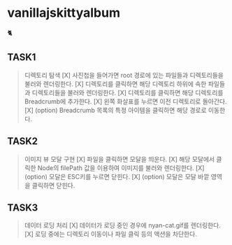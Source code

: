 # vanillajskittyalbum

🐈

## TASK1
> 디렉토리 탐색
[X] 사진첩을 들어가면 root 경로에 있는 파일들과 디렉토리들을 불러와 렌더링한다.
[X] 디렉토리를 클릭하면 해당 디렉토리 하위에 속한 파일들과 디렉토리들을 불러와 렌더링한다.
[X] 디렉토리를 클릭하면 해당 디렉토리를 Breadcrumb에 추가한다.
[X] 왼쪽 화살표를 누르면 이전 디렉토리로 돌아간다.
[X] (option) Breadcrumb 목록의 특정 아이템을 클릭하면 해당 경로로 이동한다.

## TASK2
> 이미지 뷰 모달 구현
[X] 파일을 클릭하면 모달을 띄운다.
[X] 해당 모달에서 클릭한 Node의 filePath 값을 이용하여 이미지를 불러와 렌더링한다.
[X] (option) 모달은 ESC키를 누르면 닫힌다.
[X] (option) 모달은 모달 바깥 영역을 클릭하면 닫힌다.

## TASK3
> 데이터 로딩 처리
[X] 데이터가 로딩 중인 경우에 nyan-cat.gif를 렌더링한다.
[X] 로딩 중에는 디렉토리 이동이나 파일 클릭 등의 액션을 차단한다.